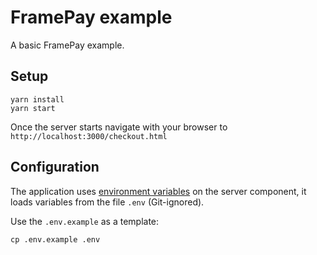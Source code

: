 # FramePay example

A basic FramePay example.

## Setup

```shell
yarn install
yarn start
```
Once the server starts navigate with your browser to `http://localhost:3000/checkout.html`

## Configuration

The application uses [environment variables](https://cli.vuejs.org/guide/mode-and-env.html#modes) on the server component,
it loads variables from the file `.env` (Git-ignored).

Use the `.env.example` as a template:

```shell
cp .env.example .env
```
